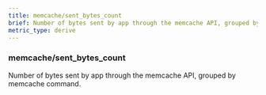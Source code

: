 ```yaml
---
title: memcache/sent_bytes_count
brief: Number of bytes sent by app through the memcache API, grouped by memcache command.
metric_type: derive
---
```

### memcache/sent_bytes_count

Number of bytes sent by app through the memcache API, grouped by memcache command.